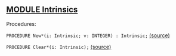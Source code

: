 
## [MODULE Intrinsics](https://github.com/io-core/Script/blob/main/Intrinsics.Mod)

Procedures:


`PROCEDURE New*(i: Intrinsic; v: INTEGER) : Intrinsic;` [(source)](https://github.com/io-core/Script/blob/main/Intrinsics.Mod#L15)


`PROCEDURE Clear*(i: Intrinsic);` [(source)](https://github.com/io-core/Script/blob/main/Intrinsics.Mod#L26)

